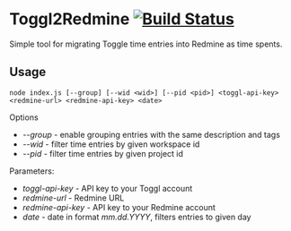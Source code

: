 # Toggl2Redmine [![Build Status](https://travis-ci.org/trawiasty/toggl2redmine.svg?branch=master)](https://travis-ci.org/trawiasty/toggl2redmine)

Simple tool for migrating Toggle time entries into Redmine as time spents.

## Usage

`node index.js [--group] [--wid <wid>] [--pid <pid>] <toggl-api-key> <redmine-url> <redmine-api-key> <date>`

Options
- *--group* - enable grouping entries with the same description and tags
- *--wid <wid>*   - filter time entries by given workspace id
- *--pid <pid>*   - filter time entries by given project id

Parameters:
- *toggl-api-key*   - API key to your Toggl account
- *redmine-url*     - Redmine URL
- *redmine-api-key* - API key to your Redmine account
- *date*            - date in format *mm.dd.YYYY*, filters entries to given day
